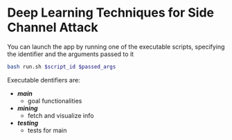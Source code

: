# Deep Learning Techniques for Side Channel Attack

You can launch the app by running one of the executable scripts, specifying the identifier and the arguments passed to it

```bash
bash run.sh $script_id $passed_args
```

Executable dentifiers are:

- ***main***
  - goal functionalities
- ***mining***
  - fetch and visualize info
- ***testing***
  - tests for main
